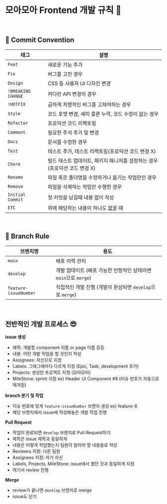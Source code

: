 # 모아모아 Frontend 개발 규칙 🐷

<br/>

## 📌 Commit Convention

| **태그**           | **설명**                                                                  |
| ------------------ | ------------------------------------------------------------------------- |
| `Feat`             | 새로운 기능 추가                                                          |
| `Fix`              | 버그를 고친 경우                                                          |
| `Design`           | CSS 등 사용자 UI 디자인 변경                                              |
| `!BREAKING CHANGE` | 커다란 API 변경의 경우                                                    |
| `!HOTFIX`          | 급하게 치명적인 버그를 고쳐야하는 경우                                    |
| `Style`            | 코드 포맷 변경, 세미 콜론 누락, 코드 수정이 없는 경우                     |
| `Refactor`         | 프로덕션 코드 리팩토링                                                    |
| `Comment`          | 필요한 주석 추가 및 변경                                                  |
| `Docs`             | 문서를 수정한 경우                                                        |
| `Test`             | 테스트 추가, 테스트 리팩토링(프로덕션 코드 변경 X)                        |
| `Chore`            | 빌드 태스트 업데이트, 패키지 매니저를 설정하는 경우(프로덕션 코드 변경 X) |
| `Rename`           | 파일 혹은 폴더명을 수정하거나 옮기는 작업만인 경우                        |
| `Remove`           | 파일을 삭제하는 작업만 수행한 경우                                        |
| `Initial Commit`   | 첫 커밋을 남길때 내용 없이 작성                                           |
| `ETC`              | 위에 해당하는 내용이 하나도 없을 때                                       |

<br/>

## 📌 Branch Rule

| **브랜치명**          | **용도**                                                         |
| --------------------- | ---------------------------------------------------------------- |
| `main`                | 배포 이력 관리                                                   |
| `develop`             | 개발 업데이트 (배포 가능한 안정적인 상태라면 `main`으로 `merge`) |
| `feature-issueNumber` | 직접적인 개발 진행 (개발이 완성되면 `develop`으로 `merge`)       |

<br/>

## 전반적인 개발 프로세스 😎

**issue 생성**

- 제목: 개발할 component 이름 or page 이름 등등
- 내용: 어떤 개발 작업을 할 것인지 작성
- Assignees: 자신으로 지정
- Labels: 그때그때마다 다르게 지정 (Epic, Task, development 추가)
- Projects: 생성한 프로젝트 지정 (모아모아)
- MileStone: sprint 지정
  ex) Header UI Component #8 (이슈 번호가 자동으로 매겨짐)

**branch 분기 및 작업**

- 이슈 번호에 맞게 `feature-issueNumber` 브랜치 생성 ex) feature-8
- 해당 브랜치에서 issue에 작성해놓은 개발 작업 진행

**Pull Request**

- 작업이 완료되면 `develop` 브랜치로 Pull Request하기
- 제목은 issue 제목과 동일하게
- 내용은 어떻게 작업했는지 팀원이 알아야 할 내용들로 작성
- Reviewrs 지정: 다른 팀원
- Assignees 지정: 자기 자신
- Labels, Projects, MileStone: issue에서 했던 것과 동일하게 지정
- 여기서 review 진행

**Merge**

- review가 끝나면 `develop` 브랜치로 merge
- issue도 닫기
